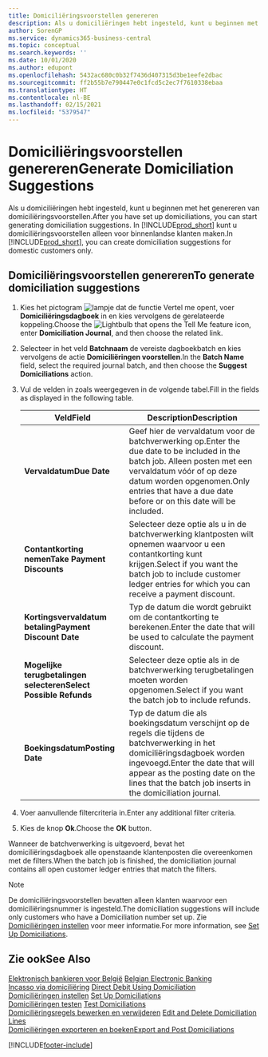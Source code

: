 ```yaml
---
title: Domiciliëringsvoorstellen genereren
description: Als u domiciliëringen hebt ingesteld, kunt u beginnen met het genereren van domiciliëringsvoorstellen. U kunt domiciliëringsvoorstellen alleen voor binnenlandse klanten maken.
author: SorenGP
ms.service: dynamics365-business-central
ms.topic: conceptual
ms.search.keywords: ''
ms.date: 10/01/2020
ms.author: edupont
ms.openlocfilehash: 5432ac680c0b32f7436d407315d3be1eefe2dbac
ms.sourcegitcommit: ff2b55b7e790447e0c1fcd5c2ec7f7610338ebaa
ms.translationtype: HT
ms.contentlocale: nl-BE
ms.lasthandoff: 02/15/2021
ms.locfileid: "5379547"
---
```

# <a name="generate-domiciliation-suggestions"></a><span data-ttu-id="f3a7c-104">Domiciliëringsvoorstellen genereren</span><span class="sxs-lookup"><span data-stu-id="f3a7c-104">Generate Domiciliation Suggestions</span></span>
<span data-ttu-id="f3a7c-105">Als u domiciliëringen hebt ingesteld, kunt u beginnen met het genereren van domiciliëringsvoorstellen.</span><span class="sxs-lookup"><span data-stu-id="f3a7c-105">After you have set up domiciliations, you can start generating domiciliation suggestions.</span></span> <span data-ttu-id="f3a7c-106">In [!INCLUDE[prod_short](../../includes/prod_short.md)] kunt u domiciliëringsvoorstellen alleen voor binnenlandse klanten maken.</span><span class="sxs-lookup"><span data-stu-id="f3a7c-106">In [!INCLUDE[prod_short](../../includes/prod_short.md)], you can create domiciliation suggestions for domestic customers only.</span></span>  

## <a name="to-generate-domiciliation-suggestions"></a><span data-ttu-id="f3a7c-107">Domiciliëringsvoorstellen genereren</span><span class="sxs-lookup"><span data-stu-id="f3a7c-107">To generate domiciliation suggestions</span></span>  

1.  <span data-ttu-id="f3a7c-108">Kies het pictogram ![lampje dat de functie Vertel me opent](../../media/ui-search/search_small.png "Vertel me wat u wilt doen"), voer **Domiciliëringsdagboek** in en kies vervolgens de gerelateerde koppeling.</span><span class="sxs-lookup"><span data-stu-id="f3a7c-108">Choose the ![Lightbulb that opens the Tell Me feature](../../media/ui-search/search_small.png "Tell me what you want to do") icon, enter **Domiciliation Journal**, and then choose the related link.</span></span>  
2.  <span data-ttu-id="f3a7c-109">Selecteer in het veld **Batchnaam** de vereiste dagboekbatch en kies vervolgens de actie **Domiciliëringen voorstellen**.</span><span class="sxs-lookup"><span data-stu-id="f3a7c-109">In the **Batch Name** field, select the required journal batch, and then choose the **Suggest Domiciliations** action.</span></span>  
3.  <span data-ttu-id="f3a7c-110">Vul de velden in zoals weergegeven in de volgende tabel.</span><span class="sxs-lookup"><span data-stu-id="f3a7c-110">Fill in the fields as displayed in the following table.</span></span>  

    |<span data-ttu-id="f3a7c-111">Veld</span><span class="sxs-lookup"><span data-stu-id="f3a7c-111">Field</span></span>|<span data-ttu-id="f3a7c-112">Description</span><span class="sxs-lookup"><span data-stu-id="f3a7c-112">Description</span></span>|  
    |---------------------------------|---------------------------------------|  
    |<span data-ttu-id="f3a7c-113">**Vervaldatum**</span><span class="sxs-lookup"><span data-stu-id="f3a7c-113">**Due Date**</span></span>|<span data-ttu-id="f3a7c-114">Geef hier de vervaldatum voor de batchverwerking op.</span><span class="sxs-lookup"><span data-stu-id="f3a7c-114">Enter the due date to be included in the batch job.</span></span> <span data-ttu-id="f3a7c-115">Alleen posten met een vervaldatum vóór of op deze datum worden opgenomen.</span><span class="sxs-lookup"><span data-stu-id="f3a7c-115">Only entries that have a due date before or on this date will be included.</span></span>|  
    |<span data-ttu-id="f3a7c-116">**Contantkorting nemen**</span><span class="sxs-lookup"><span data-stu-id="f3a7c-116">**Take Payment Discounts**</span></span>|<span data-ttu-id="f3a7c-117">Selecteer deze optie als u in de batchverwerking klantposten wilt opnemen waarvoor u een contantkorting kunt krijgen.</span><span class="sxs-lookup"><span data-stu-id="f3a7c-117">Select if you want the batch job to include customer ledger entries for which you can receive a payment discount.</span></span>|  
    |<span data-ttu-id="f3a7c-118">**Kortingsvervaldatum betaling**</span><span class="sxs-lookup"><span data-stu-id="f3a7c-118">**Payment Discount Date**</span></span>|<span data-ttu-id="f3a7c-119">Typ de datum die wordt gebruikt om de contantkorting te berekenen.</span><span class="sxs-lookup"><span data-stu-id="f3a7c-119">Enter the date that will be used to calculate the payment discount.</span></span>|  
    |<span data-ttu-id="f3a7c-120">**Mogelijke terugbetalingen selecteren**</span><span class="sxs-lookup"><span data-stu-id="f3a7c-120">**Select Possible Refunds**</span></span>|<span data-ttu-id="f3a7c-121">Selecteer deze optie als in de batchverwerking terugbetalingen moeten worden opgenomen.</span><span class="sxs-lookup"><span data-stu-id="f3a7c-121">Select if you want the batch job to include refunds.</span></span>|  
    |<span data-ttu-id="f3a7c-122">**Boekingsdatum**</span><span class="sxs-lookup"><span data-stu-id="f3a7c-122">**Posting Date**</span></span>|<span data-ttu-id="f3a7c-123">Typ de datum die als boekingsdatum verschijnt op de regels die tijdens de batchverwerking in het domiciliëringsdagboek worden ingevoegd.</span><span class="sxs-lookup"><span data-stu-id="f3a7c-123">Enter the date that will appear as the posting date on the lines that the batch job inserts in the domiciliation journal.</span></span>|  

4.  <span data-ttu-id="f3a7c-124">Voer aanvullende filtercriteria in.</span><span class="sxs-lookup"><span data-stu-id="f3a7c-124">Enter any additional filter criteria.</span></span>  
5.  <span data-ttu-id="f3a7c-125">Kies de knop **Ok**.</span><span class="sxs-lookup"><span data-stu-id="f3a7c-125">Choose the **OK** button.</span></span>  

<span data-ttu-id="f3a7c-126">Wanneer de batchverwerking is uitgevoerd, bevat het domiciliëringsdagboek alle openstaande klantenposten die overeenkomen met de filters.</span><span class="sxs-lookup"><span data-stu-id="f3a7c-126">When the batch job is finished, the domiciliation journal contains all open customer ledger entries that match the filters.</span></span>  

> [!NOTE]  
>  <span data-ttu-id="f3a7c-127">De domiciliëringsvoorstellen bevatten alleen klanten waarvoor een domiciliëringsnummer is ingesteld.</span><span class="sxs-lookup"><span data-stu-id="f3a7c-127">The domiciliation suggestions will include only customers who have a Domiciliation number set up.</span></span> <span data-ttu-id="f3a7c-128">Zie [Domiciliëringen instellen](how-to-set-up-domiciliations.md) voor meer informatie.</span><span class="sxs-lookup"><span data-stu-id="f3a7c-128">For more information, see [Set Up Domiciliations](how-to-set-up-domiciliations.md).</span></span>  

## <a name="see-also"></a><span data-ttu-id="f3a7c-129">Zie ook</span><span class="sxs-lookup"><span data-stu-id="f3a7c-129">See Also</span></span>  
 <span data-ttu-id="f3a7c-130">[Elektronisch bankieren voor België](belgian-electronic-banking.md) </span><span class="sxs-lookup"><span data-stu-id="f3a7c-130">[Belgian Electronic Banking](belgian-electronic-banking.md) </span></span>  
 <span data-ttu-id="f3a7c-131">[Incasso via domiciliëring](direct-debit-using-domiciliation.md) </span><span class="sxs-lookup"><span data-stu-id="f3a7c-131">[Direct Debit Using Domiciliation](direct-debit-using-domiciliation.md) </span></span>  
 <span data-ttu-id="f3a7c-132">[Domiciliëringen instellen](how-to-set-up-domiciliations.md) </span><span class="sxs-lookup"><span data-stu-id="f3a7c-132">[Set Up Domiciliations](how-to-set-up-domiciliations.md) </span></span>  
 <span data-ttu-id="f3a7c-133">[Domiciliëringen testen](how-to-test-domiciliations.md) </span><span class="sxs-lookup"><span data-stu-id="f3a7c-133">[Test Domiciliations](how-to-test-domiciliations.md) </span></span>  
 <span data-ttu-id="f3a7c-134">[Domiciliëringsregels bewerken en verwijderen](how-to-edit-and-delete-domiciliation-lines.md) </span><span class="sxs-lookup"><span data-stu-id="f3a7c-134">[Edit and Delete Domiciliation Lines](how-to-edit-and-delete-domiciliation-lines.md) </span></span>  
 [<span data-ttu-id="f3a7c-135">Domiciliëringen exporteren en boeken</span><span class="sxs-lookup"><span data-stu-id="f3a7c-135">Export and Post Domiciliations</span></span>](how-to-export-and-post-domiciliations.md)


[!INCLUDE[footer-include](../../includes/footer-banner.md)]